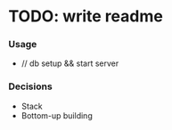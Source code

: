 # TODO: write readme

### Usage
- // db setup && start server

### Decisions
- Stack
- Bottom-up building

